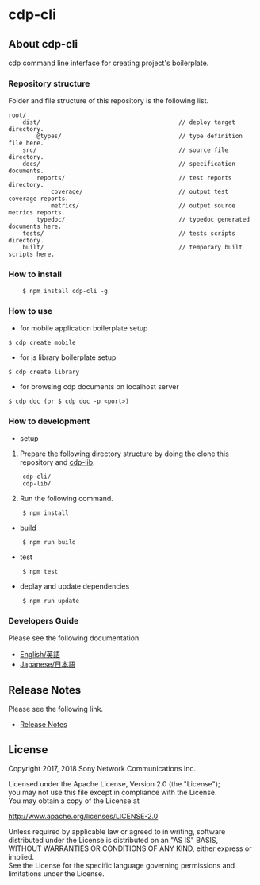 ﻿# cdp-cli

## About cdp-cli

cdp command line interface for creating project's boilerplate.


### Repository structure
Folder and file structure of this repository is the following list.

    root/
        dist/                                       // deploy target directory.
            @types/                                 // type definition file here.
        src/                                        // source file directory.
        docs/                                       // specification documents.
            reports/                                // test reports directory.
                coverage/                           // output test coverage reports.
                metrics/                            // output source metrics reports.
            typedoc/                                // typedoc generated documents here.
        tests/                                      // tests scripts directory.
        built/                                      // temporary built scripts here.


### How to install

```
    $ npm install cdp-cli -g
```

### How to use

* for mobile application boilerplate setup

```
$ cdp create mobile
```

* for js library boilerplate setup

```
$ cdp create library
```

* for browsing cdp documents on localhost server

```
$ cdp doc (or $ cdp doc -p <port>)
```

### How to development

* setup

1. Prepare the following directory structure by doing the clone this repository and [cdp-lib](https://github.com/CDP-Tokyo/cdp-lib).

```
    cdp-cli/
    cdp-lib/
```


2. Run the following command.

```
    $ npm install
```

* build

```
    $ npm run build
```

* test

```
    $ npm test
```

* deplay and update dependencies

```
    $ npm run update
```


### Developers Guide
Please see the following documentation.

- [English/英語](docs/en)
- [Japanese/日本語](docs/ja)

## Release Notes
Please see the following link.

- [Release Notes](RELEASENOTE.md)

## License

Copyright 2017, 2018 Sony Network Communications Inc.  

Licensed under the Apache License, Version 2.0 (the "License");  
you may not use this file except in compliance with the License.  
You may obtain a copy of the License at

   http://www.apache.org/licenses/LICENSE-2.0

Unless required by applicable law or agreed to in writing, software  
distributed under the License is distributed on an "AS IS" BASIS,  
WITHOUT WARRANTIES OR CONDITIONS OF ANY KIND, either express or implied.  
See the License for the specific language governing permissions and  
limitations under the License.
